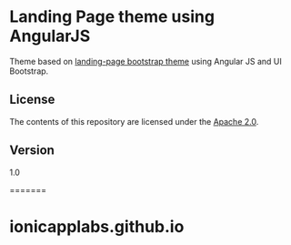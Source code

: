 # Landing Page theme using AngularJS

Theme based on [landing-page bootstrap theme](http://startbootstrap.com/templates/landing-page/) using Angular JS and UI Bootstrap.

## License
The contents of this repository are licensed under the [Apache
2.0](http://www.apache.org/licenses/LICENSE-2.0.html).

## Version
1.0

=======
# ionicapplabs.github.io

